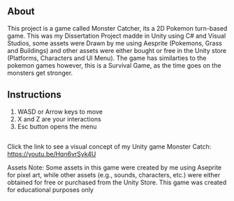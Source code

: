 ## About
This project is a game called Monster Catcher, its a 2D Pokemon turn-based game. This was my Dissertation Project madde in Unity using C# and Visual Studios, some assets were Drawn by me using Aesprite (Pokemons, Grass and Buildings) and other assets were either bought or free in the Unity store (Platforms, Characters and UI Menu). The game has similarties to the pokemon games however, this is a Survival Game, as the time goes on the monsters get stronger.

## Instructions
1. WASD or Arrow keys to move
2. X and Z are your interactions
3. Esc button opens the menu

##
Click the link to see a visual concept of my Unity game Monster Catch: https://youtu.be/Hqn6vrSyk4U

Assets Note: Some assets in this game were created by me using Aseprite for pixel art, while other assets (e.g., sounds, characters, etc.) were either obtained for free or purchased from the Unity Store. This game was created for educational purposes only
